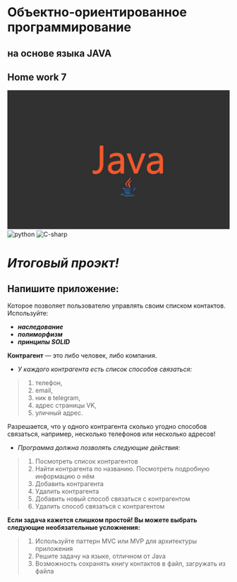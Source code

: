 # __Объектно-ориентированное программирование__
## __на основе языка JAVA__
## __Home work 7__
![java](java.jpeg)
![python](python.jpg)
![C-sharp](C-sharp.png)

# ___Итоговый проэкт!___

## __Напишите приложение:__

Которое позволяет пользователю управлять своим списком контактов. 
Используйте: 
- ___наследование___
- ___полиморфизм___
- ___принципы SOLID___

__Контрагент__ — это либо человек, либо компания.

- _У каждого контрагента есть список способов связаться:_ 
>1. телефон, 
>2. email, 
>3. ник в telegram, 
>4. адрес страницы VK, 
>5. уличный адрес.

Разрешается, что у одного контрагента сколько угодно способов связаться, 
например, несколько телефонов или несколько адресов!

- _Программа должна позволять следующие действия:_

>1. Посмотреть список контрагентов
>2. Найти контрагента по названию. Посмотреть подробную информацию о нём
>3. Добавить контрагента
>4. Удалить контрагента
>5. Добавить новый способ связаться с контрагентом
>6. Удалить способ связаться с контрагентом

__Если задача кажется слишком простой! Вы можете выбрать следующие необязательные усложнения:__
 
>1. Используйте паттерн MVC или MVP для архитектуры приложения
>2. Решите задачу на языке, отличном от Java
>3. Возможность сохранять книгу контактов в файл, загружать из файла